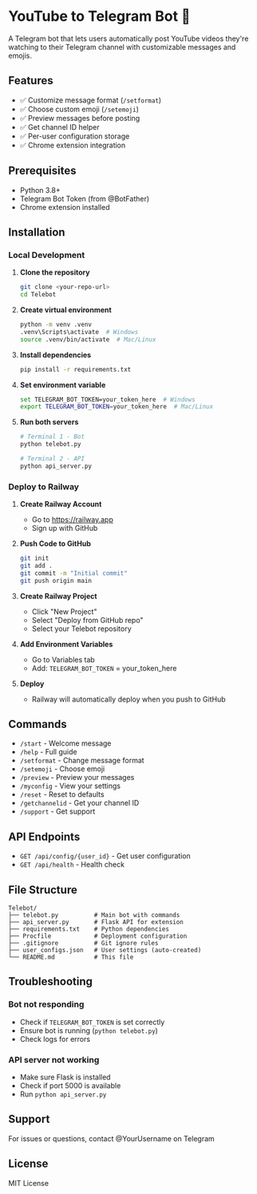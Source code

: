 # YouTube to Telegram Bot 🎵

A Telegram bot that lets users automatically post YouTube videos they're watching to their Telegram channel with customizable messages and emojis.

## Features

- ✅ Customize message format (`/setformat`)
- ✅ Choose custom emoji (`/setemoji`)
- ✅ Preview messages before posting
- ✅ Get channel ID helper
- ✅ Per-user configuration storage
- ✅ Chrome extension integration

## Prerequisites

- Python 3.8+
- Telegram Bot Token (from @BotFather)
- Chrome extension installed

## Installation

### Local Development

1. **Clone the repository**
   ```bash
   git clone <your-repo-url>
   cd Telebot
   ```

2. **Create virtual environment**
   ```bash
   python -m venv .venv
   .venv\Scripts\activate  # Windows
   source .venv/bin/activate  # Mac/Linux
   ```

3. **Install dependencies**
   ```bash
   pip install -r requirements.txt
   ```

4. **Set environment variable**
   ```bash
   set TELEGRAM_BOT_TOKEN=your_token_here  # Windows
   export TELEGRAM_BOT_TOKEN=your_token_here  # Mac/Linux
   ```

5. **Run both servers**
   ```bash
   # Terminal 1 - Bot
   python telebot.py

   # Terminal 2 - API
   python api_server.py
   ```

### Deploy to Railway

1. **Create Railway Account**
   - Go to https://railway.app
   - Sign up with GitHub

2. **Push Code to GitHub**
   ```bash
   git init
   git add .
   git commit -m "Initial commit"
   git push origin main
   ```

3. **Create Railway Project**
   - Click "New Project"
   - Select "Deploy from GitHub repo"
   - Select your Telebot repository

4. **Add Environment Variables**
   - Go to Variables tab
   - Add: `TELEGRAM_BOT_TOKEN` = your_token_here

5. **Deploy**
   - Railway will automatically deploy when you push to GitHub

## Commands

- `/start` - Welcome message
- `/help` - Full guide
- `/setformat` - Change message format
- `/setemoji` - Choose emoji
- `/preview` - Preview your messages
- `/myconfig` - View your settings
- `/reset` - Reset to defaults
- `/getchannelid` - Get your channel ID
- `/support` - Get support

## API Endpoints

- `GET /api/config/{user_id}` - Get user configuration
- `GET /api/health` - Health check

## File Structure

```
Telebot/
├── telebot.py          # Main bot with commands
├── api_server.py       # Flask API for extension
├── requirements.txt    # Python dependencies
├── Procfile            # Deployment configuration
├── .gitignore          # Git ignore rules
├── user_configs.json   # User settings (auto-created)
└── README.md           # This file
```

## Troubleshooting

### Bot not responding
- Check if `TELEGRAM_BOT_TOKEN` is set correctly
- Ensure bot is running (`python telebot.py`)
- Check logs for errors

### API server not working
- Make sure Flask is installed
- Check if port 5000 is available
- Run `python api_server.py`

## Support

For issues or questions, contact @YourUsername on Telegram

## License

MIT License
